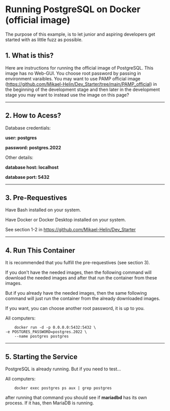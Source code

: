 # **Running PostgreSQL on Docker (official image)**

The purpose of this example, is to let junior and aspiring developers get started with as little fuzz as possible.

## **1. What is this?**

Here are instructions for running the official image of PostgreSQL. This image has no Web-GUI. You choose root password by passing in environment varaibles. You may want to use PAMP official image (https://github.com/Mikael-Helin/Dev_Starter/tree/main/PAMP_official) in the beginning of the development stage and then later in the development stage you may want to instead use the image on this page?

___

## **2. How to Acess?**

Database credentials:

**user: postgres**

**password: postgres.2022**

Other details:

**database host: localhost**

**database port: 5432**
___

## **3. Pre-Requestives**

Have Bash installed on your system.

Have Docker or Docker Desktop installed on your system.

See section 1-2 in https://github.com/Mikael-Helin/Dev_Starter

___

## **4. Run This Container**

It is recommended that you fulfill the pre-requestives (see section 3).

If you don't have the needed images, then the following command will download the needed images and after that run the container from these images.

But if you already have the needed images, then the same following command will just run the container from the already downloaded images.

If you want, you can choose another root password, it is up to you.

All computers:

        docker run -d -p 0.0.0.0:5432:5432 \
	-e POSTGRES_PASSWORD=postgres.2022 \
        --name postgres postgres
___

## **5. Starting the Service**

PostgreSQL is already running. But if you need to test...

All computers:

        docker exec postgres ps aux | grep postgres

after running that command you should see if **mariadbd** has its own process. If it has, then MariaDB is running.
